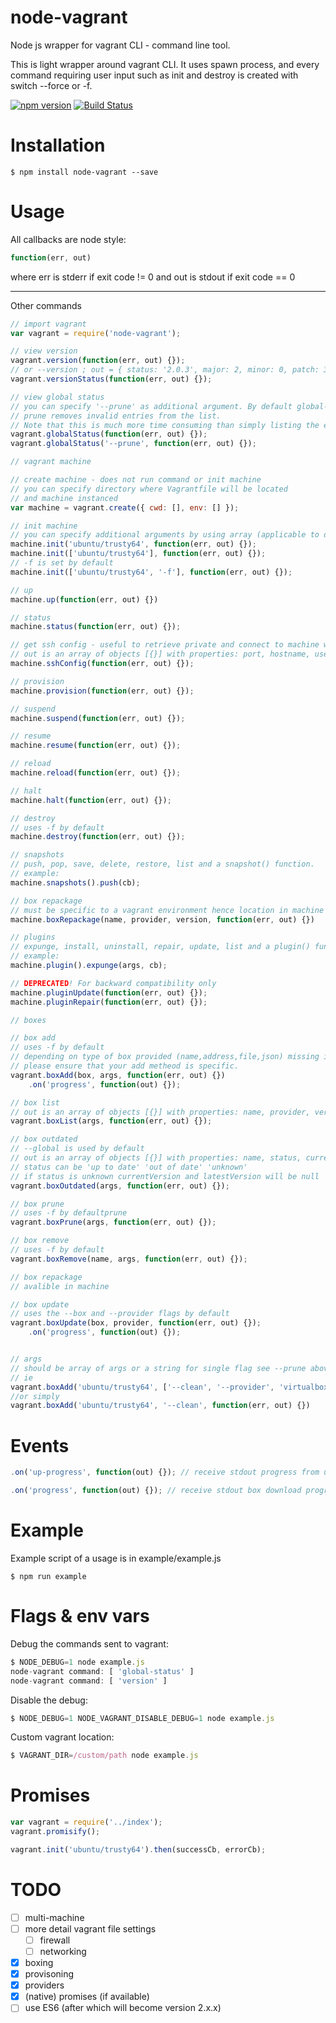 # node-vagrant
Node js wrapper for vagrant CLI - command line tool.

This is light wrapper around vagrant CLI.
It uses spawn process, and every command requiring user input
such as init and destroy is created with switch --force or -f.

[![npm version](https://badge.fury.io/js/node-vagrant.svg)](https://badge.fury.io/js/node-vagrant)
[![Build Status](https://travis-ci.org/edin-m/node-vagrant.svg?branch=master)](https://travis-ci.org/edin-m/node-vagrant)

Installation
===

```
$ npm install node-vagrant --save
```

Usage
===

All callbacks are node style:
```js
function(err, out)
```
where err is stderr if exit code != 0 and out is stdout if exit code == 0
___
Other commands
```js
// import vagrant
var vagrant = require('node-vagrant');

// view version
vagrant.version(function(err, out) {});
// or --version ; out = { status: '2.0.3', major: 2, minor: 0, patch: 3 }
vagrant.versionStatus(function(err, out) {});

// view global status
// you can specify '--prune' as additional argument. By default global-status is based on a cache,
// prune removes invalid entries from the list.
// Note that this is much more time consuming than simply listing the entries.
vagrant.globalStatus(function(err, out) {});
vagrant.globalStatus('--prune', function(err, out) {});

// vagrant machine

// create machine - does not run command or init machine
// you can specify directory where Vagrantfile will be located
// and machine instanced
var machine = vagrant.create({ cwd: [], env: [] });

// init machine
// you can specify additional arguments by using array (applicable to other functions)
machine.init('ubuntu/trusty64', function(err, out) {});
machine.init(['ubuntu/trusty64'], function(err, out) {});
// -f is set by default
machine.init(['ubuntu/trusty64', '-f'], function(err, out) {});

// up
machine.up(function(err, out) {})

// status
machine.status(function(err, out) {});

// get ssh config - useful to retrieve private and connect to machine with ssh2
// out is an array of objects [{}] with properties: port, hostname, user, private_key
machine.sshConfig(function(err, out) {});

// provision
machine.provision(function(err, out) {});

// suspend
machine.suspend(function(err, out) {});

// resume
machine.resume(function(err, out) {});

// reload
machine.reload(function(err, out) {});

// halt
machine.halt(function(err, out) {});

// destroy
// uses -f by default
machine.destroy(function(err, out) {});

// snapshots
// push, pop, save, delete, restore, list and a snapshot() function.
// example:
machine.snapshots().push(cb);

// box repackage
// must be specific to a vagrant environment hence location in machine
machine.boxRepackage(name, provider, version, function(err, out) {})

// plugins
// expunge, install, uninstall, repair, update, list and a plugin() function.
// example:
machine.plugin().expunge(args, cb);

// DEPRECATED! For backward compatibility only
machine.pluginUpdate(function(err, out) {});
machine.pluginRepair(function(err, out) {});

// boxes

// box add
// uses -f by default
// depending on type of box provided (name,address,file,json) missing information may be prompted.
// please ensure that your add metheod is specific.
vagrant.boxAdd(box, args, function(err, out) {})
    .on('progress', function(out) {});

// box list
// out is an array of objects [{}] with properties: name, provider, version
vagrant.boxList(args, function(err, out) {});

// box outdated
// --global is used by default
// out is an array of objects [{}] with properties: name, status, currentVersion, latestVersion
// status can be 'up to date' 'out of date' 'unknown'
// if status is unknown currentVersion and latestVersion will be null
vagrant.boxOutdated(args, function(err, out) {});

// box prune
// uses -f by defaultprune
vagrant.boxPrune(args, function(err, out) {});

// box remove
// uses -f by default
vagrant.boxRemove(name, args, function(err, out) {});

// box repackage
// avalible in machine

// box update
// uses the --box and --provider flags by default
vagrant.boxUpdate(box, provider, function(err, out) {});
    .on('progress', function(out) {});


// args
// should be array of args or a string for single flag see --prune abov
// ie
vagrant.boxAdd('ubuntu/trusty64', ['--clean', '--provider', 'virtualbox'], function(err, out) {})
//or simply
vagrant.boxAdd('ubuntu/trusty64', '--clean', function(err, out) {})
```

Events
===
```js
.on('up-progress', function(out) {}); // receive stdout progress from up of vagrant

.on('progress', function(out) {}); // receive stdout box download progress
```

Example
===

Example script of a usage is in example/example.js

```
$ npm run example
```

Flags & env vars
===

Debug the commands sent to vagrant:
```js
$ NODE_DEBUG=1 node example.js
node-vagrant command: [ 'global-status' ]
node-vagrant command: [ 'version' ]
```

Disable the debug:
```js
$ NODE_DEBUG=1 NODE_VAGRANT_DISABLE_DEBUG=1 node example.js
```

Custom vagrant location:
```js
$ VAGRANT_DIR=/custom/path node example.js
```

Promises
===

```js
var vagrant = require('../index');
vagrant.promisify();

vagrant.init('ubuntu/trusty64').then(successCb, errorCb);
```

TODO
===
- [ ] multi-machine
- [ ] more detail vagrant file settings
    - [ ] firewall
    - [ ] networking
- [x] boxing
- [x] provisoning
- [x] providers
- [x] (native) promises (if available)
- [ ] use ES6 (after which will become version 2.x.x)
